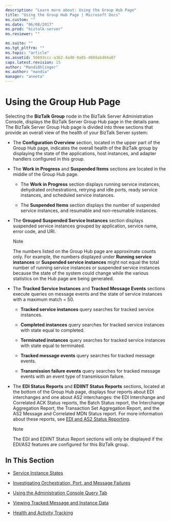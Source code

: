 ```yaml
---
description: "Learn more about: Using the Group Hub Page"
title: "Using the Group Hub Page | Microsoft Docs"
ms.custom: ""
ms.date: "06/08/2017"
ms.prod: "biztalk-server"
ms.reviewer: ""

ms.suite: ""
ms.tgt_pltfrm: ""
ms.topic: "article"
ms.assetid: 50693ccc-a3b2-4ad0-9a05-d60dab404a07
caps.latest.revision: 15
author: "MandiOhlinger"
ms.author: "mandia"
manager: "anneta"
---
```

# Using the Group Hub Page
Selecting the **BizTalk Group** node in the BizTalk Server Administration Console, displays the BizTalk Server Group Hub page in the details pane. The BizTalk Server Group Hub page is divided into three sections that provide an overall view of the health of your BizTalk Server system:  
  
-   The **Configuration Overview** section, located in the upper part of the Group Hub page, indicates the overall health of the BizTalk group by displaying the state of the applications, host instances, and adapter handlers configured in this group.  
  
-   The **Work in Progress**  and **Suspended Items** sections are located in the middle of the Group Hub page.  
  
    -   The **Work in Progress** section displays running service instances, dehydrated orchestrations, retrying and idle ports, ready service instances, and scheduled service instances.  
  
    -   The **Suspended Items** section displays the number of suspended service instances, and resumable and non-resumable instances.  
  
-   The **Grouped Suspended Service Instances** section displays suspended service instances grouped by application, service name, error code, and URI.  
  
    > [!NOTE]
    >  The numbers listed on the Group Hub page are approximate counts only. For example, the numbers displayed under **Running service instances** or **Suspended service instances** might not equal the total number of running service instances or suspended service instances because the state of the system could change while the various statistics on the Hub page are being generated.  
  
-   The **Tracked Service Instances** and **Tracked Message Events** sections execute queries on message events and the state of service instances with a maximum match = 50.  
  
    -   **Tracked service instances** query searches for tracked service instances.  
  
    -   **Completed instances** query searches for tracked service instances with state equal to completed.  
  
    -   **Terminated instances** query searches for tracked service instances with state equal to terminated.  
  
    -   **Tracked message events** query searches for tracked message events.  
  
    -   **Transmission failure events** query searches for tracked message events with an event type of transmission failure.  
  
-   The **EDI Status Reports** and **EDIINT Status Reports** sections, located at the bottom of the Group Hub page, displays four reports about EDI interchanges and one about AS2 interchanges: the EDI Interchange and Correlated ACK Status reports, the Batch Status report, the Interchange Aggregation Report, the Transaction Set Aggregation Report, and the AS2 Message and Correlated MDN Status report. For more information about these reports, see [EDI and AS2 Status Reporting](../core/edi-and-as2-status-reporting.md).  
  
    > [!NOTE]
    >  The EDI and EDIINT Status Report sections will only be displayed if the EDI/AS2 features are configured for this BizTalk group.  
  
## In This Section  
  
-   [Service Instance States](../core/service-instance-states.md)  
  
-   [Investigating Orchestration, Port, and Message Failures](../core/investigating-orchestration-port-and-message-failures.md)  
  
-   [Using the Administration Console Query Tab](../core/using-the-administration-console-query-tab.md)  
  
-   [Viewing Tracked Message and Instance Data](../core/viewing-tracked-message-and-instance-data.md)  
  
-   [Health and Activity Tracking](../core/health-and-activity-tracking.md)
